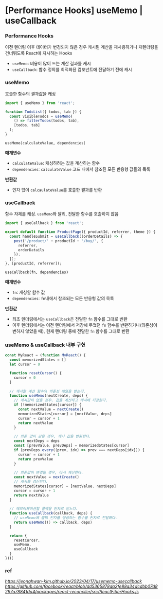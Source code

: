 # [Performance Hooks] useMemo | useCallback
### Performance Hooks
이전 렌더링 이후 데이터가 변경되지 않은 경우 캐시된 계산을 재사용하거나 재렌더링을 건너뛰도록 React에 지시하는 Hooks
- `useMemo`: 비용이 많이 드는 계산 결과를 캐시
- `useCallback`: 함수 정의를 최적화된 컴포넌트에 전달하기 전에 캐시

### useMemo
호출한 함수의 결과값을 캐싱
``` javascript
import { useMemo } from 'react';

function TodoList({ todos, tab }) {
  const visibleTodos = useMemo(
    () => filterTodos(todos, tab),
    [todos, tab]
  );
}
```

`useMemo(calculateValue, dependencies)`

**매개변수**
- `calculateValue`: 캐싱하려는 값을 계산하는 함수
- `dependencies`: `calculateValue` 코드 내에서 참조된 모든 반응형 값들의 목록

**반환값**
- 인자 없이 `calcaulateValue`를 호출한 결과를 반환

### useCallback
함수 자체를 캐싱. `useMemo`와 달리, 전달한 함수를 호출하지 않음
```javascript
import { useCallback } from 'react';

export default function ProductPage({ productId, referrer, theme }) {
  const handleSubmit = useCallback((orderDetails) => {
  	post('/product/' + productId + '/buy/', {
      referrer,
      orderDatails
    });
  });
}, [productId, referrer]);
```

`useCallback(fn, dependencies)`

**매개변수**
- `fn`: 캐싱할 함수 값
- `dependencies`: `fn`내에서 참조되는 모든 반응형 값의 목록

**반환값**
- 최초 렌더링에서는 `useCallback`은 전달한 `fn` 함수를 그대로 반환
- 이후 렌더링에서는 이전 렌더링에서 저장해 두었던 `fn` 함수를 반환하거나(의존성이 변하지 않았을 때), 현재 렌더링 중에 전달한 `fn` 함수를 그대로 반환

### useMemo & useCallback 내부 구현
```javascript
const MyReact = (function MyReact() {
  const memorizedStates = []
  let cursor = 0

  function resetCursor() {
    cursor = 0
  }
  
  // 캐시할 계산 함수와 의존성 배열을 받는다.
  function useMemo(nextCreate, deps) {
    // 캐시값이 없을 경우. 값을 계산하고 캐시에 저장한다.
    if (!memorizedStates[cursor]) {
      const nextValue = nextCreate()
      memorizedStates[cursor] = [nextValue, deps]
      cursor = cursor + 1
      return nextValue
    }
    
    // 의존 값이 같을 경우, 캐시 값을 반환한다.
    const nextDeps = deps
    const [prevValue, prevDeps] = memorizedStates[cursor]
    if (prevDeps.every((prev, idx) => prev === nextDeps[idx])) {
      cursor = cursor + 1
      return prevValue
    }
    
    // 의존값이 변경될 경우, 다시 계산한다.
    const nextValue = nextCreate()
    // 캐시를 갱신한다.
    memorizedStates[cursor] = [nextValue, nextDeps]
    cursor = cursor + 1
    return nextValue
  }
  
  // 메모이제이션할 콜백을 인자로 받느다.
  function useCallback(callback, deps) {
    // useMemo에 콜백 인자를 생성하는 함수를 인자로 전달했다.
    return useMemo(() => callback, deps)
  }

  return {
    resetCurosr,
    useMemo,
    useCallback
  }
})()
```

### ref
_https://jeonghwan-kim.github.io/2023/04/17/usememo-usecallback_
_https://github.com/facebook/react/blob/dd5365878da2fe88a34dcdbb07d8297a78841da4/packages/react-reconciler/src/ReactFiberHooks.js_
